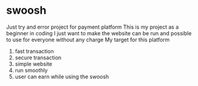 # swoosh
Just try and error project for payment platform
This is my project as a beginner in coding
I just want to make the website can be run and possible to use for everyone without any charge
My target for this platform
  1.  fast transaction
  2.  secure transaction
  3.  simple website
  4.  run smoothly
  5.  user can earn while using the swoosh
     

